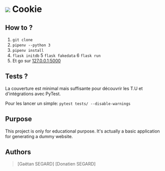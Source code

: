 # ![](static/img/cookie.png) Cookie


## How to ?

1. `git clone`
2. `pipenv --python 3`
3. `pipenv install`
4. `flask initdb`
5  `flask fakedata`
6  `flask run`
7. Et go sur [127.0.0.1:5000](http://127.0.0.1:5000)

## Tests ?

La couverture est minimal mais suffisante pour découvrir les T.U et d'intégrations avec PyTest. 

Pour les lancer un simple: `pytest tests/ --disable-warnings`

## Purpose

This project is only for educational purpose. It's actually a basic application for generating a dummy website.

## Authors

> [Gaëtan SEGARD]
> [Donatien SEGARD]
